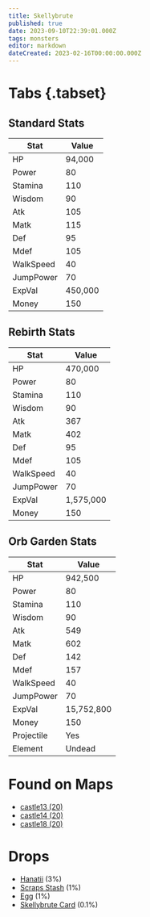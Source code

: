 ```yaml
---
title: Skellybrute
published: true
date: 2023-09-10T22:39:01.000Z
tags: monsters
editor: markdown
dateCreated: 2023-02-16T00:00:00.000Z
---
```


# Tabs {.tabset}

## Standard Stats

|Stat|Value|
|-|-|
|HP|94,000|
|Power|80|
|Stamina|110|
|Wisdom|90|
|Atk|105|
|Matk|115|
|Def|95|
|Mdef|105|
|WalkSpeed|40|
|JumpPower|70|
|ExpVal|450,000|
|Money|150|
## Rebirth Stats

|Stat|Value|
|-|-|
|HP|470,000|
|Power|80|
|Stamina|110|
|Wisdom|90|
|Atk|367|
|Matk|402|
|Def|95|
|Mdef|105|
|WalkSpeed|40|
|JumpPower|70|
|ExpVal|1,575,000|
|Money|150|
## Orb Garden Stats

|Stat|Value|
|-|-|
|HP|942,500|
|Power|80|
|Stamina|110|
|Wisdom|90|
|Atk|549|
|Matk|602|
|Def|142|
|Mdef|157|
|WalkSpeed|40|
|JumpPower|70|
|ExpVal|15,752,800|
|Money|150|
|Projectile|Yes|
|Element|Undead|

# Found on Maps
 * [castle13 (20)](/maps/castle13)
 * [castle14 (20)](/maps/castle14)
 * [castle18 (20)](/maps/castle18)

# Drops
 * [Hanatii](/items/hanatii) (3%)
 * [Scraps Stash](/items/scraps-stash) (1%)
 * [Egg](/items/egg) (1%)
 * [Skellybrute Card](/items/skellybrute-card) (0.1%)

